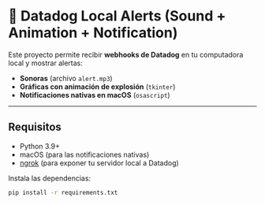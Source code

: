 # 🔔 Datadog Local Alerts (Sound + Animation + Notification)

Este proyecto permite recibir **webhooks de Datadog** en tu computadora local y mostrar alertas:  
- **Sonoras** (archivo `alert.mp3`)  
- **Gráficas con animación de explosión** (`tkinter`)  
- **Notificaciones nativas en macOS** (`osascript`)  

---

##  Requisitos

- Python 3.9+  
- macOS (para las notificaciones nativas)  
- [ngrok](https://ngrok.com/) (para exponer tu servidor local a Datadog)  

Instala las dependencias:  

```bash
pip install -r requirements.txt
